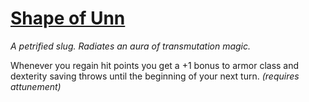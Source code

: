 # [Shape of Unn](https://hollowknight.wiki/w/Shape_of_Unn)

*A petrified slug. Radiates an aura of transmutation magic.*

Whenever you regain hit points you get a +1 bonus to armor class and dexterity saving throws until the beginning of your next turn. *(requires attunement)*

